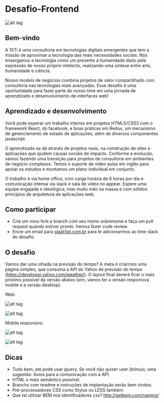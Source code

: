 # Desafio-Frontend

![alt tag](https://s3-us-west-1.amazonaws.com/1sti/1sti-transformacao.png)

## Bem-vindo

A 1STi é uma consultoria em tecnologias digitais emergentes que tem a missão de aproximar a tecnologia das reais necessidades sociais. Nós enxergamos a tecnologia como um presente à humanidade dado pela expressão de nosso próprio intelecto, realizando uma síntese entre arte, humanidade e ciência.

Nosso modelo de negócios combina projetos de valor compartilhado com consultoria nas tecnologias mais avançadas. Esse desafio é uma oportunidade para fazer parte do nosso time em uma jornada de aprendizado e desenvolvimento de interfaces web!

## Aprendizado e desenvolvimento

Você pode esperar um trabalho intenso em projetos HTML5/CSS3 com o framework React, do facebook, e boas práticas em Redux, um mecanismo de gerenciamento de estado de aplicações, além de diversos componentes javascript. 

O aprendizado se dá através de projetos reais, na construção de sites e aplicações que ajudem causas sociais de impacto. Conforme a evolução, vamos fazendo uma transição para projetos de consultoria em ambientes de negócio complexos. Temos o suporte de vídeo aulas em inglês para apoiar os estudos e montamos um plano individual em conjunto.

O trabalho é via home office, com carga horária de 6 horas por dia e comunicação intensa via slack e sala de vídeo no appear. Espere uma equipe engajada e ideológica, mas muito mão na massa e com sólidos princípios de arquitetura de aplicações web.

## Como participar

* Crie um novo fork e branch com seu nome-sobrenome e faça um pull request quando estiver pronto. Iremos fazer code review.
* Envie um email para ola@1sti.com.br para te adicionarmos ao time slack do desafio.

## O desafio

Vamos dar uma olhada na previsão do tempo? A meta é criarmos uma página simples, que consuma a API do Yahoo de previsão do tempo (https://developer.yahoo.com/weather/). O layout final deverá ficar o mais próximo possível da versão abaixo (sim, vamos ter a versão responsiva mobile e a versão desktop):

Web:

![alt tag](https://s3-us-west-1.amazonaws.com/1sti/desafio-desktop1.png)

![alt tag](https://s3-us-west-1.amazonaws.com/1sti/desafio-desktop2.png)

Mobile responsivo:

![alt tag](https://s3-us-west-1.amazonaws.com/1sti/desafio-mobile1.png)

![alt tag](https://s3-us-west-1.amazonaws.com/1sti/desafio-mobile2.png)

## Dicas

* Tudo bem, até pode usar jquery. Se você não quiser user (bônus), uma sugestão: Axios para a comunicação com a API.
* HTML o mais semântico possível.
* Branchs com readme e instruções de implantação serão bem vindos.
* Pré-processadores CSS como Stylus ou LESS também.
* Que tal utilizar BEM nos identificadores css? http://getbem.com/naming/ 

